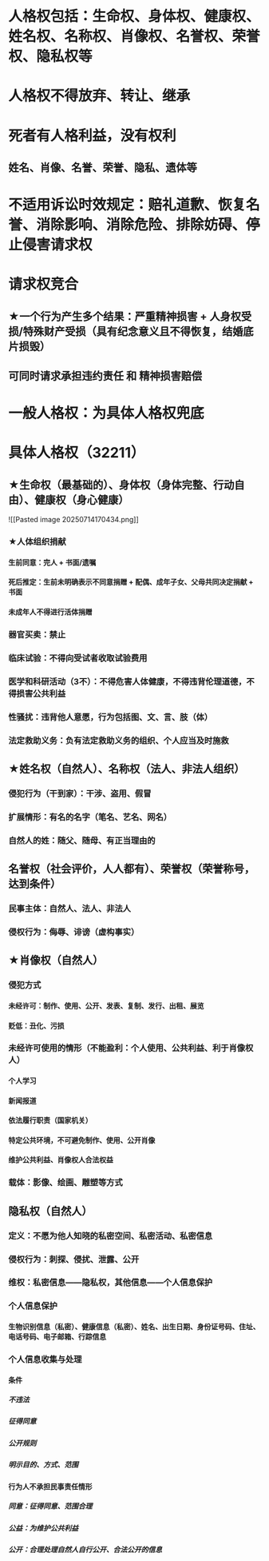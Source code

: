 # 人格权包括：生命权、身体权、健康权、姓名权、名称权、肖像权、名誉权、荣誉权、隐私权等
# 人格权不得放弃、转让、继承
# 死者有人格利益，没有权利
## 姓名、肖像、名誉、荣誉、隐私、遗体等
# 不适用诉讼时效规定：赔礼道歉、恢复名誉、消除影响、消除危险、排除妨碍、停止侵害请求权
# 请求权竞合
## ★一个行为产生多个结果：严重精神损害 + 人身权受损/特殊财产受损（具有纪念意义且不得恢复，结婚底片损毁）
## 可同时请求承担违约责任 和 精神损害赔偿
# 一般人格权：为具体人格权兜底
# 具体人格权（32211）
## ★生命权（最基础的）、身体权（身体完整、行动自由）、健康权（身心健康）

![[Pasted image 20250714170434.png]]
### ★人体组织捐献
#### 生前同意：完人 + 书面/遗嘱
#### 死后推定：生前未明确表示不同意捐赠 + 配偶、成年子女、父母共同决定捐献 + 书面
#### 未成年人不得进行活体捐赠
### 器官买卖：禁止
### 临床试验：不得向受试者收取试验费用
### 医学和科研活动（3不）：不得危害人体健康，不得违背伦理道德，不得损害公共利益
### 性骚扰：违背他人意愿，行为包括图、文、言、肢（体）
### 法定救助义务：负有法定救助义务的组织、个人应当及时施救
## ★姓名权（自然人）、名称权（法人、非法人组织）
### 侵犯行为（干到家）：干涉、盗用、假冒
### 扩展情形：有名的名字（笔名、艺名、网名）
### 自然人的姓：随父、随母、有正当理由的
## 名誉权（社会评价，人人都有）、荣誉权（荣誉称号，达到条件）
### 民事主体：自然人、法人、非法人
### 侵权行为：侮辱、诽谤（虚构事实）
## ★肖像权（自然人）
### 侵犯方式
#### 未经许可：制作、使用、公开、发表、复制、发行、出租、展览
#### 贬低：丑化、污损
### 未经许可使用的情形（不能盈利：个人使用、公共利益、利于肖像权人）
#### 个人学习
#### 新闻报道
#### 依法履行职责（国家机关）
#### 特定公共环境，不可避免制作、使用、公开肖像
#### 维护公共利益、肖像权人合法权益
### 载体：影像、绘画、雕塑等方式
## 隐私权（自然人）
### 定义：不愿为他人知晓的私密空间、私密活动、私密信息
### 侵权行为：刺探、侵扰、泄露、公开
### 维权：私密信息——隐私权，其他信息——个人信息保护
### 个人信息保护
#### 生物识别信息（私密）、健康信息（私密）、姓名、出生日期、身份证号码、住址、电话号码、电子邮箱、行踪信息

### 个人信息收集与处理
#### 条件
##### 不违法
##### 征得同意
##### 公开规则
##### 明示目的、方式、范围
#### 行为人不承担民事责任情形
##### 同意：征得同意、范围合理
##### 公益：为维护公共利益
##### 公开：合理处理自然人自行公开、合法公开的信息